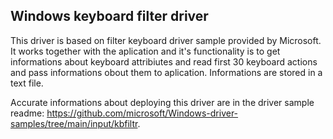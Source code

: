 ## Windows keyboard filter driver 

This driver is based on filter keyboard driver sample provided by Microsoft. It works together with the aplication and it's functionality is to get informations about keyboard attribiutes and read first 30 keyboard actions and pass informations obout them to aplication. Informations are stored in a text file.

Accurate informations about deploying this driver are in the driver sample readme: https://github.com/microsoft/Windows-driver-samples/tree/main/input/kbfiltr.

